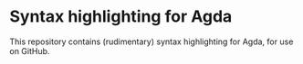 Syntax highlighting for Agda
============================

This repository contains (rudimentary) syntax highlighting for Agda, for use on GitHub.
